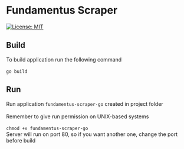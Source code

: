 # Fundamentus Scraper

[![License: MIT](https://img.shields.io/badge/License-MIT-green.svg)](https://opensource.org/licenses/MIT)

## Build

To build application run the following command\
\
`go build`

## Run

Run application `fundamentus-scraper-go` created in project folder\
\
Remember to give run permission on UNIX-based systems\
\
`chmod +x fundamentus-scraper-go`
\
Server will run on port 80, so if you want another one, change the port before build
